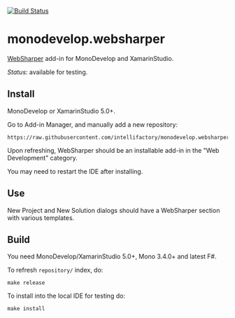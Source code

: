 [![Build Status](https://travis-ci.org/intellifactory/monodevelop.websharper.svg?branch=master)](https://travis-ci.org/intellifactory/monodevelop.websharper)

# monodevelop.websharper

[WebSharper][ws] add-in for MonoDevelop and XamarinStudio.

*Status*: available for testing.

## Install

MonoDevelop or XamarinStudio 5.0+.

Go to Add-in Manager, and manually add a new repository:

    https://raw.githubusercontent.com/intellifactory/monodevelop.websharper/master/repository/
    
Upon refreshing, WebSharper should be an installable add-in in the "Web Development" category.

You may need to restart the IDE after installing.

## Use

New Project and New Solution dialogs should have a WebSharper section with various templates.

## Build

You need MonoDevelop/XamarinStudio 5.0+, Mono 3.4.0+ and latest F#. 

To refresh `repository/` index, do:

    make release
    
To install into the local IDE for testing do:

    make install

[ws]: http://websharper.com
